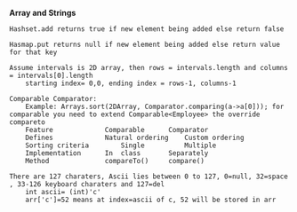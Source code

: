 **Array and Strings**

    Hashset.add returns true if new element being added else return false

    Hasmap.put returns null if new element being added else return value for that key

    Assume intervals is 2D array, then rows = intervals.length and columns = intervals[0].length
        starting index= 0,0, ending index = rows-1, columns-1

    Comparable Comparator:
        Example: Arrays.sort(2DArray, Comparator.comparing(a->a[0])); for comparable you need to extend Comparable<Employee> the override compareto
        Feature	            Comparable  	Comparator
        Defines	            Natural ordering	Custom ordering
        Sorting criteria        Single	        Multiple
        Implementation	    In  class   	Separately
        Method	            compareTo() 	compare()

    There are 127 charaters, Ascii lies between 0 to 127, 0=null, 32=space , 33-126 keyboard charaters and 127=del
        int ascii= (int)'c'
        arr['c']=52 means at index=ascii of c, 52 will be stored in arr 